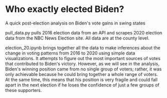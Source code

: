 # Who exactly elected Biden?
A quick post-election analysis on Biden's vote gains in swing states

pull_data.py pulls 2016 election data from an API and scrapes 2020 election data from the NBC News Election site. All data are at the county level.

election_20.ipynb brings together all the data to make inferences about the change in voting patterns from 2016 to 2020 using simple data visualizations. It attempts to figure out the most important sources of votes that contributed to Biden's victory. However, as we will see in the analysis, Biden's winning position came from no single group of voters; rather, it was only achievable because he could bring together a whole range of voters. At the same time, this means that his position is very fragile and could fall apart in the next election if he loses the confidence of just a few groups of these supporters. 
